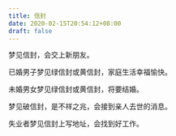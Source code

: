 ```yaml
---
title: 信封
date: 2020-02-15T20:54:12+08:00
draft: false
---
```


梦见信封，会交上新朋友。


已婚男子梦见绿信封或黄信封，家庭生活幸福愉快。


未婚男女梦见绿信封或黄信封，将要结婚。


梦见破信封，是不祥之兆，会接到亲人去世的消息。


失业者梦见信封上写地址，会找到好工作。
